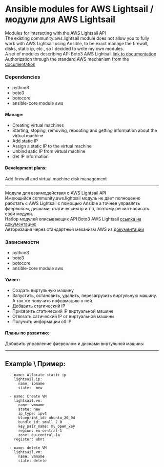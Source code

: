 # Ansible modules for AWS Lightsail / модули для AWS Lightsail

Modules for interacting with the AWS Lightsail API<br>
The existing community.aws.lightsail module does not allow you to fully work with AWS Lightsail using Ansible, to be exact
manage the firewall, disks, static ip, etc., so I decided to write my own modules. <br>
A set of modules describing API Boto3 AWS Lightsail [link to documentation](https://boto3.amazonaws.com/v1/documentation/api/latest/reference/services/lightsail.html?highlight=lightsail#id437) <br>
Authorization through the standard AWS mechanism from the  [documentation](https://boto3.amazonaws.com/v1/documentation/api/latest/guide/quickstart.html)

### Dependencies
  - python3
  - boto3
  - botocore
  - ansible-core module aws

#### Manage:
  - Creating virtual machines
  - Starting, stoping, removing, rebooting and getting information about the virtual machine
  - Add static IP
  - Assign a static IP to the virtual machine
  - Unbind satic IP from virtual machine
  - Get IP information

#### Development plans:
Add firewall and virtual machine disk management
____________________________________________

Модули для взаимодействия с  AWS Lightsail API<br>
Имеющийся community.aws.lightsail модуль не дает полноценно работать с AWS Lightsail с помощью Ansible а точнее 
управлять фаерволом, дисками, статическим ip и т.п, поэтому решил написать свои модули.  <br>
Набор модулей описывающих API Boto3 AWS Lightsail [ссылка на документацию](https://boto3.amazonaws.com/v1/documentation/api/latest/reference/services/lightsail.html?highlight=lightsail#id437) <br>
Авторизация через стандартный механизм AWS  из [документации](https://boto3.amazonaws.com/v1/documentation/api/latest/guide/quickstart.html)


### Зависимости
  - python3
  - boto3
  - botocore
  - ansible-core module aws


#### Умеет:
  - Создать виртульную машину 
  - Запустить, остановить, удалить, перезагрузить виртульную машину. А так же получить информацию о ней. 
  - Добавить статический IP
  - Присвоить статический IP виртуальной машине 
  - Отвязать сатический IP от виртуальной машины
  - Получить информации об IP

#### Планы по развитию: 
Добавить управление фаерволом и дисками виртульной машины

_____________________________________________
## Example \ Пример: 
      - name: Allocate static ip
        lightsail.ip:
          name: ipname 
          state:  new
          
      - name: Create VM
        lightsail.vm:
          name: vmname 
          state: new
          ip_type: ipv4
          blueprint_id: ubuntu_20_04
          bundle_id: small_2_0
          key_pair_name: my_open_key
          region: eu-central-1
          zone: eu-central-1a
        register: ubnt

      - name: delete VM
        lightsail.vm:
          name: vmname 
          state: delete



